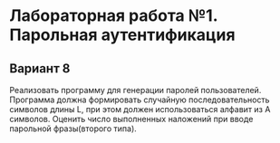 # Лабораторная работа №1. Парольная аутентификация
## Вариант 8
Реализовать программу для генерации паролей пользователей. Программа должна формировать случайную последовательность символов длины L, при этом должен использоваться алфавит из A символов. Оценить число выполненных наложений при вводе парольной фразы(второго типа).
